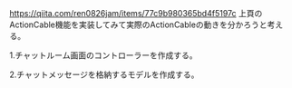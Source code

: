 https://qiita.com/ren0826jam/items/77c9b980365bd4f5197c
上頁のActionCable機能を実装してみて実際のActionCableの動きを分かろうと考える。

1.チャットルーム画面のコントローラーを作成する。

2.チャットメッセージを格納するモデルを作成する。

